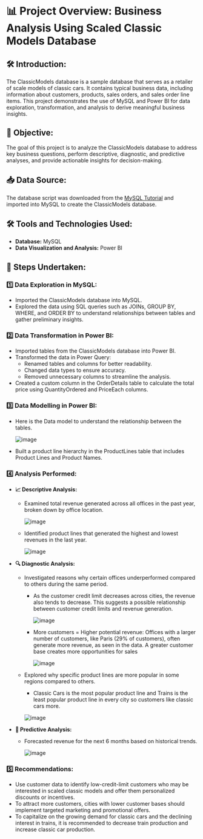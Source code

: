 # 📊 Project Overview: Business Analysis Using Scaled Classic Models Database

## 🛠️ Introduction:
The ClassicModels database is a sample database that serves as a retailer of scale models of classic cars. It contains typical business data, including information about customers, products, sales orders, and sales order line items. This project demonstrates the use of MySQL and Power BI for data exploration, transformation, and analysis to derive meaningful business insights.

## 🎯 Objective:
The goal of this project is to analyze the ClassicModels database to address key business questions, perform descriptive, diagnostic, and predictive analyses, and provide actionable insights for decision-making.

## 📥 Data Source:
The database script was downloaded from the [MySQL Tutorial](https://www.mysqltutorial.org/getting-started-with-mysql/mysql-sample-database/) and imported into MySQL to create the ClassicModels database.

## 🛠️ Tools and Technologies Used:

- **Database:** MySQL
- **Data Visualization and Analysis:** Power BI

## 🔄 Steps Undertaken:

### 1️⃣ Data Exploration in MySQL:

- Imported the ClassicModels database into MySQL.
- Explored the data using SQL queries such as JOINs, GROUP BY, WHERE, and ORDER BY to understand relationships between tables and gather preliminary insights.

### 2️⃣ Data Transformation in Power BI:

- Imported tables from the ClassicModels database into Power BI.
- Transformed the data in Power Query:
  - Renamed tables and columns for better readability.
  - Changed data types to ensure accuracy.
  - Removed unnecessary columns to streamline the analysis.
- Created a custom column in the OrderDetails table to calculate the total price using QuantityOrdered and PriceEach columns.

### 3️⃣ Data Modelling in Power BI:
- Here is the Data model to understand the relationship between the tables.
  
  ![image](https://github.com/user-attachments/assets/494656f4-fd56-4ab7-a620-a9d2250c9afa)


- Built a product line hierarchy in the ProductLines table that includes Product Lines and Product Names.

### 4️⃣ Analysis Performed:

- **📈 Descriptive Analysis:**
  - Examined total revenue generated across all offices in the past year, broken down by office location.
    
    ![image](https://github.com/user-attachments/assets/a2bd4938-d024-4fed-bb7b-e4b18a9b058e)

  - Identified product lines that generated the highest and lowest revenues in the last year.
    
    ![image](https://github.com/user-attachments/assets/319b1b8b-5fdf-49d4-97bb-c65e131df505)

- **🔍 Diagnostic Analysis:**
  - Investigated reasons why certain offices underperformed compared to others during the same period.
      - As the customer credit limit decreases across cities, the revenue also tends to decrease. This suggests a possible relationship between customer credit limits and revenue generation.
      
        ![image](https://github.com/user-attachments/assets/44a8b214-06a0-4cf3-8d9b-d702dd378e1d)

      - More customers = Higher potential revenue: Offices with a larger number of customers, like Paris (29% of customers), often generate more revenue, as seen in the data. A greater customer base creates more 
        opportunities for sales
        
        ![image](https://github.com/user-attachments/assets/dab92d51-54e0-4166-a2e0-d5cf45ebe240)


    
  - Explored why specific product lines are more popular in some regions compared to others.
      - Classic Cars is the most popular product line and Trains is the least popular product line in every city so customers like classic cars more.
    
    ![image](https://github.com/user-attachments/assets/beb654d3-2a93-4c76-a7af-088739743442)

- **🔮 Predictive Analysis:**
  - Forecasted revenue for the next 6 months based on historical trends.
    
    ![image](https://github.com/user-attachments/assets/e1ac424b-ee6e-4877-8376-dbf4ffcdd2e4)

### 5️⃣ Recommendations:
-  Use customer data to identify low-credit-limit customers who may be interested in scaled classic models and offer them personalized discounts or incentives.
- To attract more customers, cities with lower customer bases should implement targeted marketing and promotional offers.
- To capitalize on the growing demand for classic cars and the declining interest in trains, it is recommended to decrease train production and increase classic car production.



